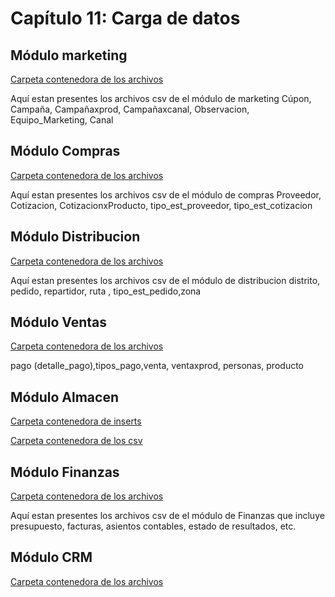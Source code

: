 # Capítulo 11: Carga de datos
## Módulo marketing

[Carpeta contenedora de los archivos](archivos_cap_11/modulo_mark)

Aquí estan presentes los archivos csv de el módulo de marketing
Cúpon, Campaña, Campañaxprod, Campañaxcanal, Observacion, Equipo_Marketing, Canal

## Módulo Compras

[Carpeta contenedora de los archivos](archivos_cap_11/modulo_comp)

Aquí estan presentes los archivos csv de el módulo de compras
Proveedor, Cotizacion, CotizacionxProducto, tipo_est_proveedor, tipo_est_cotizacion

## Módulo Distribucion

[Carpeta contenedora de los archivos](archivos_cap_11/modulo_dist)

Aquí estan presentes los archivos csv de el módulo de distribucion
distrito, pedido, repartidor, ruta , tipo_est_pedido,zona

## Módulo Ventas

[Carpeta contenedora de los archivos](archivos_cap_11/modulo_venta)

pago (detalle_pago),tipos_pago,venta, ventaxprod, personas, producto

## Módulo Almacen

[Carpeta contenedora de inserts](archivos_cap16/modulo_almacen/Migni_Store_Inserts.sql)

[Carpeta contenedora de los csv](archivos_cap_11/Mod_Alamacen)

## Módulo Finanzas
[Carpeta contenedora de los archivos](archivos_cap_11/ModFinanzas)

Aquí estan presentes los archivos csv de el módulo de Finanzas que incluye presupuesto, facturas, asientos contables, estado de resultados, etc.

## Módulo CRM

[Carpeta contenedora de los archivos](archivos_cap_11/Mod_CRM)

